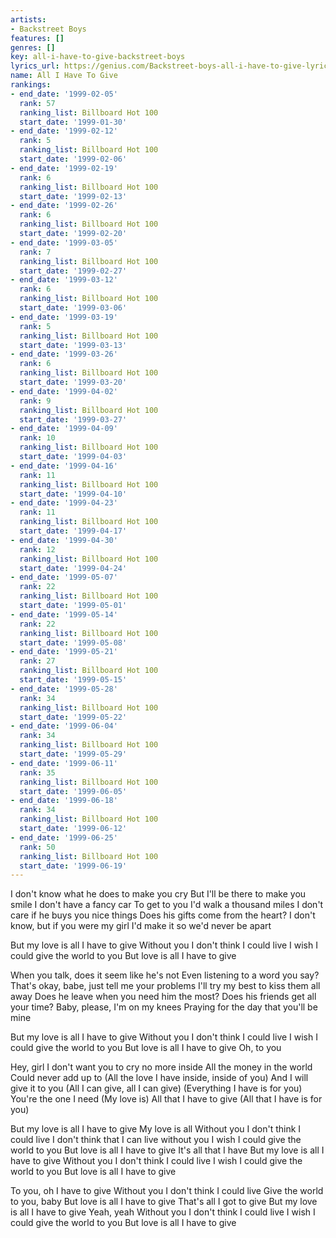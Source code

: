 ```yaml
---
artists:
- Backstreet Boys
features: []
genres: []
key: all-i-have-to-give-backstreet-boys
lyrics_url: https://genius.com/Backstreet-boys-all-i-have-to-give-lyrics
name: All I Have To Give
rankings:
- end_date: '1999-02-05'
  rank: 57
  ranking_list: Billboard Hot 100
  start_date: '1999-01-30'
- end_date: '1999-02-12'
  rank: 5
  ranking_list: Billboard Hot 100
  start_date: '1999-02-06'
- end_date: '1999-02-19'
  rank: 6
  ranking_list: Billboard Hot 100
  start_date: '1999-02-13'
- end_date: '1999-02-26'
  rank: 6
  ranking_list: Billboard Hot 100
  start_date: '1999-02-20'
- end_date: '1999-03-05'
  rank: 7
  ranking_list: Billboard Hot 100
  start_date: '1999-02-27'
- end_date: '1999-03-12'
  rank: 6
  ranking_list: Billboard Hot 100
  start_date: '1999-03-06'
- end_date: '1999-03-19'
  rank: 5
  ranking_list: Billboard Hot 100
  start_date: '1999-03-13'
- end_date: '1999-03-26'
  rank: 6
  ranking_list: Billboard Hot 100
  start_date: '1999-03-20'
- end_date: '1999-04-02'
  rank: 9
  ranking_list: Billboard Hot 100
  start_date: '1999-03-27'
- end_date: '1999-04-09'
  rank: 10
  ranking_list: Billboard Hot 100
  start_date: '1999-04-03'
- end_date: '1999-04-16'
  rank: 11
  ranking_list: Billboard Hot 100
  start_date: '1999-04-10'
- end_date: '1999-04-23'
  rank: 11
  ranking_list: Billboard Hot 100
  start_date: '1999-04-17'
- end_date: '1999-04-30'
  rank: 12
  ranking_list: Billboard Hot 100
  start_date: '1999-04-24'
- end_date: '1999-05-07'
  rank: 22
  ranking_list: Billboard Hot 100
  start_date: '1999-05-01'
- end_date: '1999-05-14'
  rank: 22
  ranking_list: Billboard Hot 100
  start_date: '1999-05-08'
- end_date: '1999-05-21'
  rank: 27
  ranking_list: Billboard Hot 100
  start_date: '1999-05-15'
- end_date: '1999-05-28'
  rank: 34
  ranking_list: Billboard Hot 100
  start_date: '1999-05-22'
- end_date: '1999-06-04'
  rank: 34
  ranking_list: Billboard Hot 100
  start_date: '1999-05-29'
- end_date: '1999-06-11'
  rank: 35
  ranking_list: Billboard Hot 100
  start_date: '1999-06-05'
- end_date: '1999-06-18'
  rank: 34
  ranking_list: Billboard Hot 100
  start_date: '1999-06-12'
- end_date: '1999-06-25'
  rank: 50
  ranking_list: Billboard Hot 100
  start_date: '1999-06-19'
---
```

I don't know what he does to make you cry
But I'll be there to make you smile
I don't have a fancy car
To get to you I'd walk a thousand miles
I don't care if he buys you nice things
Does his gifts come from the heart?
I don't know, but if you were my girl
I'd make it so we'd never be apart


But my love is all I have to give
Without you I don't think I could live
I wish I could give the world to you
But love is all I have to give


When you talk, does it seem like he's not
Even listening to a word you say?
That's okay, babe, just tell me your problems
I'll try my best to kiss them all away
Does he leave when you need him the most?
Does his friends get all your time?
Baby, please, I'm on my knees
Praying for the day that you'll be mine


But my love is all I have to give
Without you I don't think I could live
I wish I could give the world to you
But love is all I have to give
Oh, to you


Hey, girl
I don't want you to cry no more inside
All the money in the world
Could never add up to
(All the love I have inside, inside of you)
And I will give it to you
(All I can give, all I can give)
(Everything I have is for you)
You're the one I need
(My love is)
All that I have to give
(All that I have is for you)


But my love is all I have to give
My love is all
Without you I don't think I could live
I don't think that I can live without you
I wish I could give the world to you
But love is all I have to give
It's all that I have
But my love is all I have to give
Without you I don't think I could live
I wish I could give the world to you
But love is all I have to give


To you, oh
I have to give
Without you I don't think I could live
Give the world to you, baby
But love is all I have to give
That's all I got to give
But my love is all I have to give
Yeah, yeah
Without you I don't think I could live
I wish I could give the world to you
But love is all I have to give
